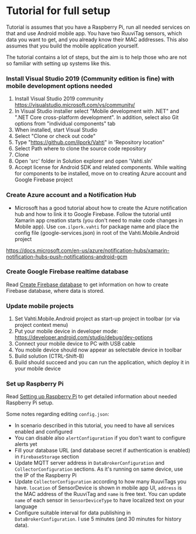 # Tutorial for full setup
Tutorial is assumes that you have a Raspberry Pi, run all needed services on that and use Android mobile app. You have two RuuviTag sensors, which data you want to get, and you already know their MAC addresses. This also assumes that you build the mobile application yourself. 

The tutorial contains a lot of steps, but the aim is to help those who are not so familiar with setting up systems like this.

### Install Visual Studio 2019 (Community edition is fine) with mobile development options needed 
1. Install Visual Studio 2019 community https://visualstudio.microsoft.com/vs/community/
2. In Visual Studio installer select "Mobile development with .NET" and ".NET Core cross-platform development". In addition, select also Git options from "individual components" tab
3. When installed, start Visual Studio
4. Select "Clone or check out code"
5. Type "https://github.com/ilpork/Vahti" in 'Repository location"
6. Select Path where to clone the source code repository
7. Clone
8. Open 'src' folder in Solution explorer and open 'Vahti.sln'
9. Accept license for Android SDK and related components. While waiting for components to be installed, move on to creating Azure account and Google Firebase project

### Create Azure account and a Notification Hub
- Microsoft has a good tutorial about how to create the Azure notification hub and how to link it to Google Firebase. Follow the tutorial until Xamarin app creation starts (you don't need to make code changes in Mobile app). Use `com.ilpork.vahti` for package name and place the config file (google-services.json) in root of the Vahti.Mobile.Android project

 https://docs.microsoft.com/en-us/azure/notification-hubs/xamarin-notification-hubs-push-notifications-android-gcm

### Create Google Firebase realtime database
Read [Create Firebase database](CreateFirebaseDatabase.md) to get information on how to create Firebase database, where data is stored.

### Update mobile projects
1. Set Vahti.Mobile.Android project as start-up project in toolbar (or via project context menu)
2. Put your mobile device in developer mode: https://developer.android.com/studio/debug/dev-options 
3. Connect your mobile device to PC with USB cable
4. You mobile device should now appear as selectable device in toolbar
5. Build solution (CTRL-Shift-B)
6. Build should succeed and you can run the application, which deploy it in your mobile device

### Set up Raspberry Pi
Read [Setting up Raspberry Pi](SettingUpRaspberryPi.md) to get detailed information about needed Raspberry Pi setup.

Some notes regarding editing `config.json`:
- In scenario described in this tutorial, you need to have all services enabled and configured
- You can disable also `alertConfiguration` if you don't want to configure alerts yet
- Fill your database URL (and database secret if authentication is enabled) in `FirebaseStorage` section
- Update MQTT server address in `DataBrokerConfiguration` and `CollectorConfiguration` sections. As it's running on same device, use the IP of the Raspberry Pi
- Update `CollectorConfiguration` according to how many RuuviTags you have. `location` of SensorDevice is shown in mobile app UI, `address` is the MAC address of the RuuviTag and `name` is free text. You can update `name` of each sensor in `SensorDeviceType` to have localized text on your language
- Configure suitable interval for data publishing in `DataBrokerConfiguration`. I use 5 minutes (and 30 minutes for history data).
